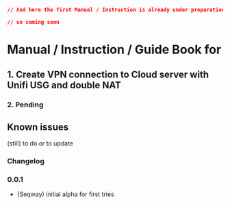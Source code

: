 ```json
// And here the first Manual / Instruction is already under preparation (28.12.2020)
```
```json
// so coming soon
```

# **Manual / Instruction / Guide Book for**

## 1. Create VPN connection to Cloud server with Unifi USG and double NAT
### 2. Pending

## Known issues

(still) to do or to update

### Changelog

### 0.0.1
* (Seqway) initial alpha for first tries
